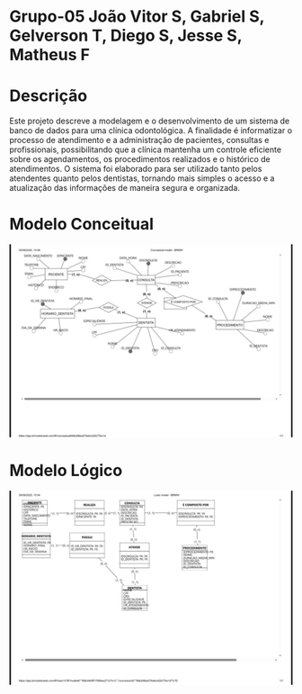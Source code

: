 # Grupo-05 João Vitor S, Gabriel S, Gelverson T, Diego S, Jesse S, Matheus F

# Descrição

Este projeto descreve a modelagem e o desenvolvimento de um sistema de banco de dados para uma clínica odontológica. A finalidade é informatizar o processo de atendimento e a administração de pacientes, consultas e profissionais, possibilitando que a clínica mantenha um controle eficiente sobre os agendamentos, os procedimentos realizados e o histórico de atendimentos. O sistema foi elaborado para ser utilizado tanto pelos atendentes quanto pelos dentistas, tornando mais simples o acesso e a atualização das informações de maneira segura e organizada.

# Modelo Conceitual

![Modelo Conceitual](./modelo-conceitual.jpeg)

# Modelo Lógico 

![Modelo Logico](./modelo-logico.jpeg)
